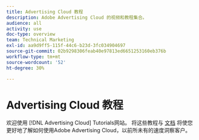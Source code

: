 ```yaml
---
title: Advertising Cloud 教程
description: Adobe Advertising Cloud 的视频和教程集合。
audience: all
activity: use
doc-type: overview
team: Technical Marketing
exl-id: aa9d9ff5-115f-44c6-b23d-3fc034904697
source-git-commit: 02b9298306feab40e97813ed6651253160eb376b
workflow-type: tm+mt
source-wordcount: '52'
ht-degree: 30%

---
```


# Advertising Cloud 教程

欢迎使用 [!DNL Advertising Cloud] Tutorials网站。 将这些教程与 [文档](https://helpx.adobe.com/support/advertising-cloud.html) 将使您更好地了解如何使用Adobe Advertising Cloud，以前所未有的速度洞察客户。

<!--
See other -learn tutorials landing pages to get ideas for additional content
-->

